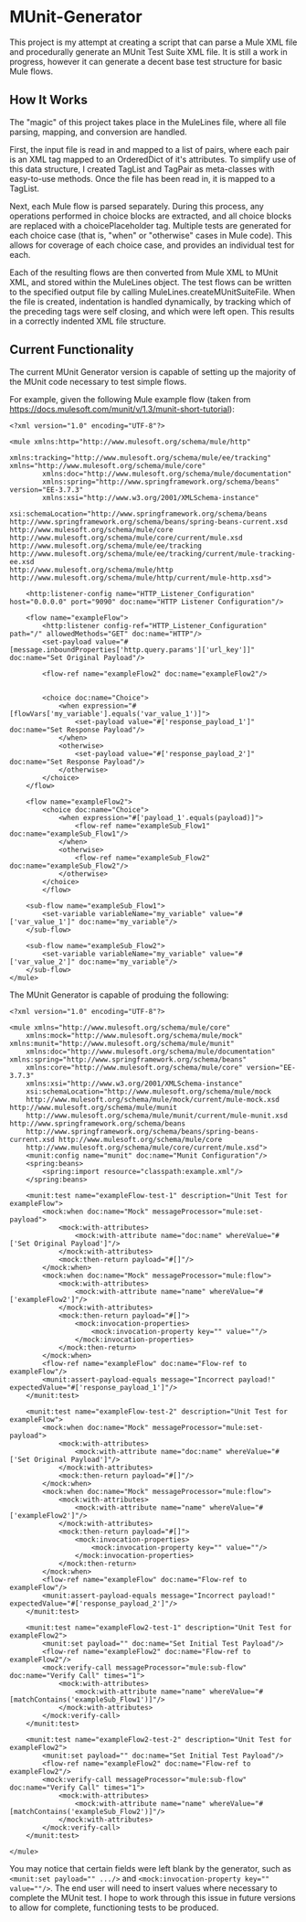 # MUnit-Generator
This project is my attempt at creating a script that can parse a Mule XML file and procedurally generate an MUnit Test Suite XML file. It is still a work in progress, however it can generate a decent base test structure for basic Mule flows.

## How It Works
The "magic" of this project takes place in the MuleLines file, where all file parsing, mapping, and conversion are handled. 

First, the input file is read in and mapped to a list of pairs, where each pair is an XML tag mapped to an OrderedDict of it's attributes. To simplify use of this data structure, I created TagList and TagPair as meta-classes with easy-to-use methods. Once the file has been read in, it is mapped to a TagList.

Next, each Mule flow is parsed separately. During this process, any operations performed in choice blocks are extracted, and all choice blocks are replaced with a choicePlaceholder tag. Multiple tests are generated for each choice case (that is, "when" or "otherwise" cases in Mule code). This allows for coverage of each choice case, and provides an individual test for each. 

Each of the resulting flows are then converted from Mule XML to MUnit XML, and stored within the MuleLines object. The test flows can be written to the specified output file by calling MuleLines.createMUnitSuiteFile. When the file is created, indentation is handled dynamically, by tracking which of the preceding tags were self closing, and which were left open.  This results in a correctly indented XML file structure.

## Current Functionality
The current MUnit Generator version is capable of setting up the majority of the MUnit code necessary to test simple flows.

For example, given the following Mule example flow (taken from https://docs.mulesoft.com/munit/v/1.3/munit-short-tutorial):
```
<?xml version="1.0" encoding="UTF-8"?>

<mule xmlns:http="http://www.mulesoft.org/schema/mule/http"
        xmlns:tracking="http://www.mulesoft.org/schema/mule/ee/tracking" xmlns="http://www.mulesoft.org/schema/mule/core"
        xmlns:doc="http://www.mulesoft.org/schema/mule/documentation"
        xmlns:spring="http://www.springframework.org/schema/beans" version="EE-3.7.3"
        xmlns:xsi="http://www.w3.org/2001/XMLSchema-instance"
        xsi:schemaLocation="http://www.springframework.org/schema/beans http://www.springframework.org/schema/beans/spring-beans-current.xsd
http://www.mulesoft.org/schema/mule/core http://www.mulesoft.org/schema/mule/core/current/mule.xsd
http://www.mulesoft.org/schema/mule/ee/tracking http://www.mulesoft.org/schema/mule/ee/tracking/current/mule-tracking-ee.xsd
http://www.mulesoft.org/schema/mule/http http://www.mulesoft.org/schema/mule/http/current/mule-http.xsd">

    <http:listener-config name="HTTP_Listener_Configuration" host="0.0.0.0" port="9090" doc:name="HTTP Listener Configuration"/>

    <flow name="exampleFlow">
        <http:listener config-ref="HTTP_Listener_Configuration" path="/" allowedMethods="GET" doc:name="HTTP"/>
        <set-payload value="#[message.inboundProperties['http.query.params']['url_key']]" doc:name="Set Original Payload"/>

        <flow-ref name="exampleFlow2" doc:name="exampleFlow2"/>


        <choice doc:name="Choice">
            <when expression="#[flowVars['my_variable'].equals('var_value_1')]">
                <set-payload value="#['response_payload_1']" doc:name="Set Response Payload"/>
            </when>
            <otherwise>
                <set-payload value="#['response_payload_2']" doc:name="Set Response Payload"/>
            </otherwise>
        </choice>
    </flow>

    <flow name="exampleFlow2">
        <choice doc:name="Choice">
            <when expression="#['payload_1'.equals(payload)]">
                <flow-ref name="exampleSub_Flow1" doc:name="exampleSub_Flow1"/>
            </when>
            <otherwise>
                <flow-ref name="exampleSub_Flow2" doc:name="exampleSub_Flow2"/>
            </otherwise>
        </choice>
        </flow>

    <sub-flow name="exampleSub_Flow1">
        <set-variable variableName="my_variable" value="#['var_value_1']" doc:name="my_variable"/>
    </sub-flow>

    <sub-flow name="exampleSub_Flow2">
        <set-variable variableName="my_variable" value="#['var_value_2']" doc:name="my_variable"/>
    </sub-flow>
</mule>
```

The MUnit Generator is capable of produing the following:
```
<?xml version="1.0" encoding="UTF-8"?>

<mule xmlns="http://www.mulesoft.org/schema/mule/core" 
	xmlns:mock="http://www.mulesoft.org/schema/mule/mock" xmlns:munit="http://www.mulesoft.org/schema/mule/munit" 
	xmlns:doc="http://www.mulesoft.org/schema/mule/documentation" xmlns:spring="http://www.springframework.org/schema/beans" 
	xmlns:core="http://www.mulesoft.org/schema/mule/core" version="EE-3.7.3" 
	xmlns:xsi="http://www.w3.org/2001/XMLSchema-instance" 
	xsi:schemaLocation="http://www.mulesoft.org/schema/mule/mock 
    http://www.mulesoft.org/schema/mule/mock/current/mule-mock.xsd http://www.mulesoft.org/schema/mule/munit 
    http://www.mulesoft.org/schema/mule/munit/current/mule-munit.xsd http://www.springframework.org/schema/beans 
    http://www.springframework.org/schema/beans/spring-beans-current.xsd http://www.mulesoft.org/schema/mule/core 
    http://www.mulesoft.org/schema/mule/core/current/mule.xsd">
	<munit:config name="munit" doc:name="Munit Configuration"/>
	<spring:beans>
		<spring:import resource="classpath:example.xml"/>
	</spring:beans>

	<munit:test name="exampleFlow-test-1" description="Unit Test for exampleFlow">
		<mock:when doc:name="Mock" messageProcessor="mule:set-payload">
			<mock:with-attributes>
				<mock:with-attribute name="doc:name" whereValue="#['Set Original Payload']"/>
			</mock:with-attributes>
			<mock:then-return payload="#[]"/>
		</mock:when>
		<mock:when doc:name="Mock" messageProcessor="mule:flow">
			<mock:with-attributes>
				<mock:with-attribute name="name" whereValue="#['exampleFlow2']"/>
			</mock:with-attributes>
			<mock:then-return payload="#[]">
				<mock:invocation-properties>
					<mock:invocation-property key="" value=""/>
				</mock:invocation-properties>
			</mock:then-return>
		</mock:when>
		<flow-ref name="exampleFlow" doc:name="Flow-ref to exampleFlow"/>
		<munit:assert-payload-equals message="Incorrect payload!" expectedValue="#['response_payload_1']"/>
	</munit:test>

	<munit:test name="exampleFlow-test-2" description="Unit Test for exampleFlow">
		<mock:when doc:name="Mock" messageProcessor="mule:set-payload">
			<mock:with-attributes>
				<mock:with-attribute name="doc:name" whereValue="#['Set Original Payload']"/>
			</mock:with-attributes>
			<mock:then-return payload="#[]"/>
		</mock:when>
		<mock:when doc:name="Mock" messageProcessor="mule:flow">
			<mock:with-attributes>
				<mock:with-attribute name="name" whereValue="#['exampleFlow2']"/>
			</mock:with-attributes>
			<mock:then-return payload="#[]">
				<mock:invocation-properties>
					<mock:invocation-property key="" value=""/>
				</mock:invocation-properties>
			</mock:then-return>
		</mock:when>
		<flow-ref name="exampleFlow" doc:name="Flow-ref to exampleFlow"/>
		<munit:assert-payload-equals message="Incorrect payload!" expectedValue="#['response_payload_2']"/>
	</munit:test>

	<munit:test name="exampleFlow2-test-1" description="Unit Test for exampleFlow2">
		<munit:set payload="" doc:name="Set Initial Test Payload"/>
		<flow-ref name="exampleFlow2" doc:name="Flow-ref to exampleFlow2"/>
		<mock:verify-call messageProcessor="mule:sub-flow" doc:name="Verify Call" times="1">
			<mock:with-attributes>
				<mock:with-attribute name="name" whereValue="#[matchContains('exampleSub_Flow1')]"/>
			</mock:with-attributes>
		</mock:verify-call>
	</munit:test>

	<munit:test name="exampleFlow2-test-2" description="Unit Test for exampleFlow2">
		<munit:set payload="" doc:name="Set Initial Test Payload"/>
		<flow-ref name="exampleFlow2" doc:name="Flow-ref to exampleFlow2"/>
		<mock:verify-call messageProcessor="mule:sub-flow" doc:name="Verify Call" times="1">
			<mock:with-attributes>
				<mock:with-attribute name="name" whereValue="#[matchContains('exampleSub_Flow2')]"/>
			</mock:with-attributes>
		</mock:verify-call>
	</munit:test>

</mule>
```

You may notice that certain fields were left blank by the generator, such as ```<munit:set payload="" .../>``` and ```<mock:invocation-property key="" value=""/>```. The end user will need to insert values where necessary to complete the MUnit test. I hope to work through this issue in future versions to allow for complete, functioning tests to be produced.
